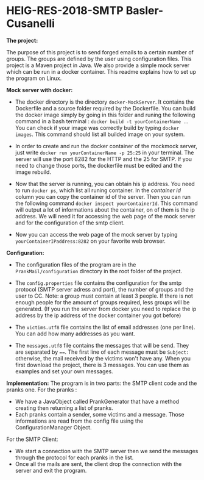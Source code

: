 # HEIG-RES-2018-SMTP Basler-Cusanelli

**The project:**

The purpose of this project is to send forged emails to a certain number of groups. The groups are defined by the user using configuration files. This project is a Maven project in Java. We also provide a simple mock server which can be run in a docker container. This readme explains how to set up the program on Linux.

**Mock server with docker:**
* The docker directory is the directory `docker-MockServer`. It contains the Dockerfile and a source folder required by the Dockerfile. You can build the docker image simply by going in this folder and runing the following command in a bash terminal : `docker build -t yourContainerName .`. You can check if your image was correctly build by typing `docker images`. This command should list all builded image on your system.

* In order to create and run the docker container of the mockmock server, just write `docker run yourContainerName -p 25:25` in your terminal. The server will use the port 8282 for the HTTP and the 25 for SMTP. If you need to change those ports, the dockerfile must be edited and the image rebuild.

* Now that the server is running, you can obtain his ip address. You need to run `docker ps`, which list all runing container. In the *container id* column you can copy the container id of the server. Then you can run the following command `docker inspect yourContainerId`. This command will output a lot of informations about the container, on of them is the ip address. We will need it for accessing the web page of the mock server and for the configuration of the smtp client.

* Now you can access the web page of the mock server by typing `yourContainerIPaddress:8282` on your favorite web browser.


**Configuration:**
* The configuration files of the program are in the `PrankMail/configuration` directory in the root folder of the project.

* The `config.properties` file contains the configuration for the smtp protocol (SMTP server adress and port), the number of groups and the user to CC. Note: a group must contain at least 3 people. If there is not enough people for the amount of groups required, less groups will be generated. (If you run the server from docker you need to replace the ip address by the ip address of the docker container you got before)

* The `victims.utf8` file contains the list of email addresses (one per line). You can add how many addresses as you want.

* The `messages.utf8` file contains the messages that will be send. They are separated by ``==``. The first line of each message must be `Subject: ` otherwise, the mail received by the victims won't have any. When you first download the project, there is 3 messages. You can use them as examples and set your own messages.

**Implementation:**
The program is in two parts: the SMTP client code and the pranks one.
For the pranks :
* We have a JavaObject called PrankGenerator that have a method creating then returning a list of pranks.
* Each pranks contain a sender, some victims and a message. Those informations are read from the config file using the ConfigurationManager Object.

For the SMTP Client:
* We start a connection with the SMTP server then we send the messages through the protocol for each pranks in the list.
* Once all the mails are sent, the client drop the connection with the server and exit the program.
